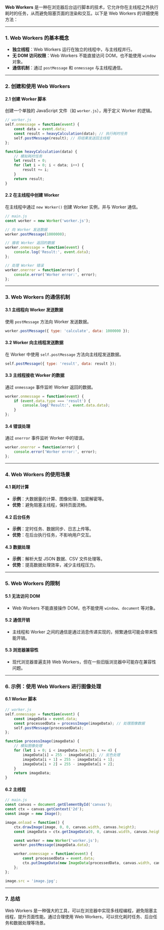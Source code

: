 **Web Workers** 是一种在浏览器后台运行脚本的技术，它允许你在主线程之外执行耗时的任务，从而避免阻塞页面的渲染和交互。以下是 Web Workers 的详细使用方法：

---

### **1. Web Workers 的基本概念**

- **独立线程**：Web Workers 运行在独立的线程中，与主线程并行。
- **无 DOM 访问权限**：Web Workers 不能直接访问 DOM，也不能使用 `window` 对象。
- **通信机制**：通过 `postMessage` 和 `onmessage` 与主线程通信。

---

### **2. 创建和使用 Web Workers**

#### **2.1 创建 Worker 脚本**
创建一个单独的 JavaScript 文件（如 `worker.js`），用于定义 Worker 的逻辑。

```javascript
// worker.js
self.onmessage = function(event) {
    const data = event.data;
    const result = heavyCalculation(data); // 执行耗时任务
    self.postMessage(result); // 将结果发送回主线程
};

function heavyCalculation(data) {
    // 模拟耗时任务
    let result = 0;
    for (let i = 0; i < data; i++) {
        result += i;
    }
    return result;
}
```

#### **2.2 在主线程中创建 Worker**
在主线程中通过 `new Worker()` 创建 Worker 实例，并与 Worker 通信。

```javascript
// main.js
const worker = new Worker('worker.js');

// 向 Worker 发送数据
worker.postMessage(1000000);

// 接收 Worker 返回的数据
worker.onmessage = function(event) {
    console.log('Result:', event.data);
};

// 处理 Worker 错误
worker.onerror = function(error) {
    console.error('Worker error:', error);
};
```

---

### **3. Web Workers 的通信机制**

#### **3.1 主线程向 Worker 发送数据**
使用 `postMessage` 方法向 Worker 发送数据。

```javascript
worker.postMessage({ type: 'calculate', data: 1000000 });
```

#### **3.2 Worker 向主线程发送数据**
在 Worker 中使用 `self.postMessage` 方法向主线程发送数据。

```javascript
self.postMessage({ type: 'result', data: result });
```

#### **3.3 主线程接收 Worker 的数据**
通过 `onmessage` 事件监听 Worker 返回的数据。

```javascript
worker.onmessage = function(event) {
    if (event.data.type === 'result') {
        console.log('Result:', event.data.data);
    }
};
```

#### **3.4 错误处理**
通过 `onerror` 事件监听 Worker 中的错误。

```javascript
worker.onerror = function(error) {
    console.error('Worker error:', error);
};
```

---

### **4. Web Workers 的使用场景**

#### **4.1 耗时计算**
- **示例**：大数据量的计算、图像处理、加密解密等。
- **优势**：避免阻塞主线程，保持页面流畅。

#### **4.2 后台任务**
- **示例**：定时任务、数据同步、日志上传等。
- **优势**：在后台执行任务，不影响用户交互。

#### **4.3 数据处理**
- **示例**：解析大型 JSON 数据、CSV 文件处理等。
- **优势**：提高数据处理效率，减少主线程压力。

---

### **5. Web Workers 的限制**

#### **5.1 无法访问 DOM**
- Web Workers 不能直接操作 DOM，也不能使用 `window`、`document` 等对象。

#### **5.2 通信开销**
- 主线程和 Worker 之间的通信是通过消息传递实现的，频繁通信可能会带来性能开销。

#### **5.3 浏览器兼容性**
- 现代浏览器普遍支持 Web Workers，但在一些旧版浏览器中可能存在兼容性问题。

---

### **6. 示例：使用 Web Workers 进行图像处理**

#### **6.1 Worker 脚本**
```javascript
// worker.js
self.onmessage = function(event) {
    const imageData = event.data;
    const processedData = processImage(imageData); // 处理图像数据
    self.postMessage(processedData);
};

function processImage(imageData) {
    // 模拟图像处理
    for (let i = 0; i < imageData.length; i += 4) {
        imageData[i] = 255 - imageData[i]; // 反色处理
        imageData[i + 1] = 255 - imageData[i + 1];
        imageData[i + 2] = 255 - imageData[i + 2];
    }
    return imageData;
}
```

#### **6.2 主线程**
```javascript
// main.js
const canvas = document.getElementById('canvas');
const ctx = canvas.getContext('2d');
const image = new Image();

image.onload = function() {
    ctx.drawImage(image, 0, 0, canvas.width, canvas.height);
    const imageData = ctx.getImageData(0, 0, canvas.width, canvas.height);

    const worker = new Worker('worker.js');
    worker.postMessage(imageData.data);

    worker.onmessage = function(event) {
        const processedData = event.data;
        ctx.putImageData(new ImageData(processedData, canvas.width, canvas.height), 0, 0);
    };
};

image.src = 'image.jpg';
```

---

### **7. 总结**

Web Workers 是一种强大的工具，可以在浏览器中实现多线程编程，避免阻塞主线程，提升页面性能。通过合理使用 Web Workers，可以优化耗时任务、后台任务和数据处理等场景。